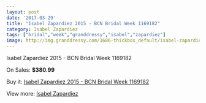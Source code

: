```yaml
---
layout: post
date: '2017-03-29'
title: "Isabel Zapardiez 2015 - BCN Bridal Week 1169182"
category: Isabel Zapardiez
tags: ["bridal","week","granddressy","isabel","zapardiez"]
image: http://img.granddressy.com/1686-thickbox_default/isabel-zapardiez-2015-bcn-bridal-week-1169182.jpg
---
```

Isabel Zapardiez 2015 - BCN Bridal Week 1169182

On Sales: **$380.99**
<a href="https://www.granddressy.com/en/isabel-zapardiez/1362-isabel-zapardiez-2015-bcn-bridal-week-1169182.html"><amp-img layout="responsive" width="600" height="600" src="//img.granddressy.com/1686-thickbox_default/isabel-zapardiez-2015-bcn-bridal-week-1169182.jpg" alt="Isabel Zapardiez 2015 - BCN Bridal Week 1169182 0" /></a>

Buy it: [Isabel Zapardiez 2015 - BCN Bridal Week 1169182](https://www.granddressy.com/en/isabel-zapardiez/1362-isabel-zapardiez-2015-bcn-bridal-week-1169182.html "Isabel Zapardiez 2015 - BCN Bridal Week 1169182")

View more: [Isabel Zapardiez](https://www.granddressy.com/en/72-isabel-zapardiez "Isabel Zapardiez")
